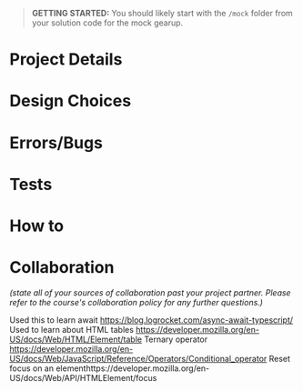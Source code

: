 > **GETTING STARTED:** You should likely start with the `/mock` folder from your solution code for the mock gearup.

# Project Details

# Design Choices

# Errors/Bugs

# Tests

# How to

# Collaboration

_(state all of your sources of collaboration past your project partner. Please refer to the course's collaboration policy for any further questions.)_

Used this to learn await https://blog.logrocket.com/async-await-typescript/
Used to learn about HTML tables https://developer.mozilla.org/en-US/docs/Web/HTML/Element/table
Ternary operator https://developer.mozilla.org/en-US/docs/Web/JavaScript/Reference/Operators/Conditional_operator
Reset focus on an elementhttps://developer.mozilla.org/en-US/docs/Web/API/HTMLElement/focus

<!--
<type>([optional scope]): <description>
where <type> is the type of change:
feat: implementing a new feature
refactor
fix: changes that squash a bug
docs: documentation (README, comments, etc.)
chore: a quick change to the code that doesn’t affect any functionality, such as removing a TODO comment or a print statement
pair-prog w/ @cslogin: Made a pair programming effort to advance the project -->
